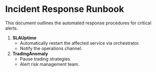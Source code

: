 # Incident Response Runbook

This document outlines the automated response procedures for critical alerts.

1. **SLAUptime**
   - Automatically restart the affected service via orchestrator.
   - Notify the operations channel.
2. **TradingAnomaly**
   - Pause trading strategies.
   - Alert risk management team.
